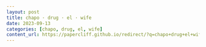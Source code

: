 ```yaml
---
layout: post
title: chapo · drug · el · wife
date: 2023-09-13
categories: [chapo, drug, el, wife]
content_url: https://papercliff.github.io/redirect/?q=chapo+drug+el+wife&tbs=cdr:1,cd_min:9/12/2023,cd_max:9/14/2023
---
```

